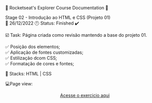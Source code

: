 🚀 Rocketseat's Explorer Course Documentation 📁

Stage 02 - Introdução ao HTML e CSS (Projeto 01)<br>
📅 26/12/2022 🕛 Status: Finished ✔️

☑️ Task: Página criada como revisão mantendo a base do projeto 01.

✅ Posição dos elementos;<br>
✅ Aplicação de fontes customizadas;<br>
✅ Estilização dcom CSS;<br> 
✅ Formatação de cores e fontes;<br>

📌 Stacks: HTML | CSS

💻Page view: 
<div align="center"
img src="https://desblogada.files.wordpress.co..." width="0px" /
/div>

<a href="https://gabriel-adsv.github.io/explorer-stage02-projeto01-revisao/" target="_blank">Acesse o exercicio aqui</a>

